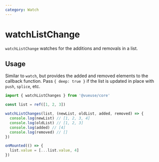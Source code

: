 ```yaml
---
category: Watch
---
```


# watchListChange

`watchListChange` watches for the additions and removals in a list.

## Usage

Similar to `watch`, but provides the added and removed elements to the callback function. Pass `{ deep: true }` if the list is updated in place with `push`, `splice`, etc.

```ts
import { watchListChanges } from '@vueuse/core'

const list = ref([1, 2, 3])

watchListChanges(list, (newList, oldList, added, removed) => {
  console.log(newList) // [1, 2, 3, 4]
  console.log(oldList) // [1, 2, 3]
  console.log(added) // [4]
  console.log(removed) // []
})

onMounted(() => {
  list.value = [...list.value, 4]
})
```
